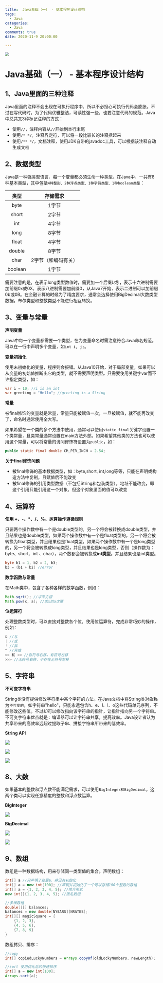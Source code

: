 ```yaml
---
title:  Java基础（一） - 基本程序设计结构
tags:
  - Java
categories:
  - Java
comments: true
date: 2020-11-9 20:00:00

---
```


<img src="https://cdn.jsdelivr.net/gh/javahub-yuan/forBlogImages@master/img/20201109221140.png" style="zoom: 75%;" />

<!--more-->

# Java基础（一） - 基本程序设计结构

## 1、Java里面的三种注释

Java里面的注释不会出现在可执行程序中，所以不必担心可执行代码会膨胀。不过在写代码时，为了代码优雅整洁，可读性强一些，也要注意代码的规范。Java中总共又3种标记注释的方式：

- 使用`//`，注释内容从`//`开始到本行末尾
- 使用`/* */`，注释界定符，可以将一段比较长的注释括起来
- 使用`/** */`，文档注释，使用JDK自带的javadoc工具，可以根据该注释自动生成文档

## 2、数据类型

Java是一种强类型语言，每一个变量都必须生命一种类型。在Java中，一共有8种基本类型，其中包括`4种整形、2种浮点类型、1种字符类型、1种boolean类型`：

|  类型   |      存储需求       |
| :-----: | :-----------------: |
|  byte   |        1字节        |
|  short  |        2字节        |
|   int   |        4字节        |
|  long   |        8字节        |
|  float  |        4字节        |
| double  |        8字节        |
|  char   | 2字节（和编码有关） |
| boolean |        1字节        |

需要注意的是，在表示long类型数值时，需要加一个后缀L或l，表示十六进制需要加前缀0x或0X，表示八进制需要加前缀0，从Java7开始，表示二进制可以加前缀0b或0B。在金融计算的时候为了精度要求，通常会选择使用BigDecimal大数类型数据。布尔类型和整数类型不能进行相互转换。

## 3、变量与常量

**声明变量**

Java中每一个变量都需要一个类型，在为变量命名时需注意符合Java命名规范。可以在一行中声明多个变量，如`int i, j;`。

**变量初始化**

使用未初始化的变量，程序则会报错。从Java10开始，对于局部变量，如果可以从变量的初始值推断出它的类型，就不需要声明类型。只需要使用关键字var而不许指定类型，如：

```java
var i = 10; //i is an int
var greeting = "Hello"; //greeting is a String
```

**常量**

被final修饰的变量就是常量，常量只能被赋值一次，一旦被赋值，就不能再改变了，命名时通常使用全大写。

如果希望在一个类的多个方法中使用，通常可以使用`static final`关键字设置一个类常量，且类常量通常设置在main方法外部。如果希望其他类的方法也可以使用这个常量，可以将常量的访问修饰符设置为`public`，如：

```java
public static final double CM_PER_INCH = 2.54;
```

**关于final修饰问题**

- 被final修饰的基本数据类型，如：byte,short, int,long等等，只能在声明或构造方法中复制，且赋值后不能改变
- 被final修饰的引用类型数据（不包括String和包装类型），地址不能改变，即这个引用只能引用这一个对象，但这个对象里面的值可以改变

## 4、运算符

**使用 +、-、\*、/、%、运算操作遵循规则**

只要两个操作数中有一个是double类型的，另一个将会被转换成double类型，并且结果也是double类型，如果两个操作数中有一个是float类型的，另一个将会被转换为float类型，并且结果也是float类型，如果两个操作数中有一个是long类型的，另一个将会被转换成long类型，并且结果也是long类型，否则（操作数为：byte、short、int 、char），两个数都会被转换成**int类型**，并且结果也是int类型。

```java
byte b1 = 1, b2 = 2, b3;
b3 = (b1 + b2) //error
```

**数学函数与常量**

在Math类中，包含了各种各样的数学函数，例如：

```java
Math.sqrt(); //求平方根
Math.pow(x, a); //求x的a次幂
```

**位运算符**

处理整数类型时，可以直接对整数各个位，使用位运算符，完成非常巧妙的操作，例如：

```java
& //与
| //或
! //非
^ //异或
>> 和 << //有符号右移，有符号左移
>>> //无符号右移，不存在无符号左移
```

## 5、字符串

**不可变字符串**

String类没有提供修改字符串中某个字符的方法。在Java文档中将String类对象称为`不可变的`，如字符串"hello"，只能永远包含h、e、l、l、o这些代码单元序列，不能修改这些值。不过却可以修改指向该字符串的指针，让指针指向另一个字符串。不可变字符串优点就是：编译器可以让字符串共享，提高效率。Java设计者认为共享带来的高效率远超过提取子串、拼接字符串所带来的低效率。

**String API**

![](https://cdn.jsdelivr.net/gh/javahub-yuan/forBlogImages@master/img/20201109215244.png)

![](https://cdn.jsdelivr.net/gh/javahub-yuan/forBlogImages@master/img/20201109215350.png)

![](https://cdn.jsdelivr.net/gh/javahub-yuan/forBlogImages@master/img/20201109215442.png)

## 8、大数

如果基本的整数和浮点数不能满足需求，可以使用`BigInteger和BigDecimal`，这两个类可以实现任意精度的整数和浮点数运算。

**BigInteger**

![](https://cdn.jsdelivr.net/gh/javahub-yuan/forBlogImages@master/img/20201109215516.png)

**BigDecimal**

![](https://cdn.jsdelivr.net/gh/javahub-yuan/forBlogImages@master/img/20201109215551.png)

![](https://cdn.jsdelivr.net/gh/javahub-yuan/forBlogImages@master/img/20201109215615.png)

## 9、数组

数组是一种数据结构，用来存储同一类型值的集合。声明数组：

```java
int[] a //只声明了变量a，并没有初始化
int[] a = new int[100]; //声明并初始化了一个可以存储100个整数的数组
int[] a = {1, 2, 3, 4, 5}; //简介形式
new int[]{1, 2, 3, 4, 5}; //匿名数组

//多维数组
double[][] balances;
balances = new double[NYEARS][NRATES];
int[][] magicSquare = {
    {1, 2, 3},
    {4, 5, 6},
    {7, 8, 9}
}
```

数组拷贝、排序：

```java
//copy
int[] copiedLuckyNumbers = Arrays.copyOf(oldLockyNumbers, newLength);

//sort 使用优化后的快速排序
int[] a = new int[100];
Arrays.sort(a);
```


